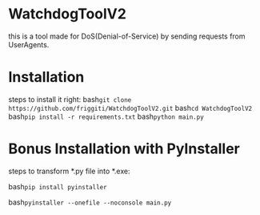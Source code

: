 # WatchdogToolV2

this is a tool made for DoS(Denial-of-Service) by sending requests from UserAgents.

# Installation
steps to install it right:
bash```git clone https://github.com/friggiti/WatchdogToolV2.git```
bash```cd WatchdogToolV2```
bash```pip install -r requirements.txt```
bash```python main.py```

# Bonus Installation with PyInstaller
steps to transform *.py file into *.exe:

  bash```pip install pyinstaller```
  
  bash```pyinstaller --onefile --noconsole main.py```
